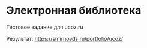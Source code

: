 # Электронная библиотека
Тестовое задание для ucoz.ru

Результат: https://smirnovds.ru/portfolio/ucoz/
